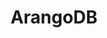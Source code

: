 ---
title: ArangoDB
categories: 
  - database
docs:
  - id: java
    url: https://github.com/GoodforGod/arangodb-testcontainers
    isThirdParty: true
    example: |
      ```
      ```
  - id: nodejs
    url: https://node.testcontainers.org/modules/arangodb/
    example: |
      ```
      ```
description: |
  What is this
---